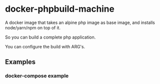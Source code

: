 # docker-phpbuild-machine

A docker image that takes an alpine php image as base image,
and installs node/yarn/npm on top of it.

So you can build a complete php application.

You can configure the build with ARG's.

## Examples

### docker-compose example

```


```